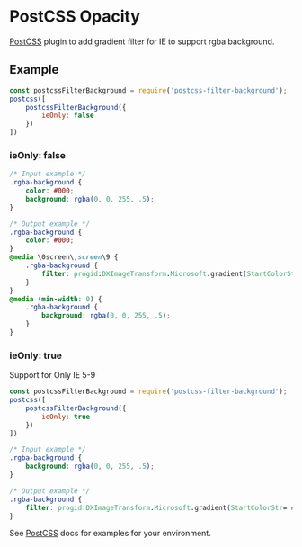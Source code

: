 # PostCSS Opacity

[PostCSS](https://github.com/postcss/postcss) plugin to add gradient filter for IE to support rgba background.

## Example
```js
const postcssFilterBackground = require('postcss-filter-background');
postcss([
	postcssFilterBackground({
		ieOnly: false
	})
])
```

### ieOnly: false


```css
/* Input example */
.rgba-background {
	color: #000;
	background: rgba(0, 0, 255, .5);
}
```

```css
/* Output example */
.rgba-background {
	color: #000;
}
@media \0screen\,screen\9 {
	.rgba-background {
		filter: progid:DXImageTransform.Microsoft.gradient(StartColorStr='#800000ff', EndColorStr='#800000ff', GradientType=0);
	}
}
@media (min-width: 0) {
	.rgba-background {
		background: rgba(0, 0, 255, .5);
	}
}
```

### ieOnly: true
Support for Only IE 5-9

```js
const postcssFilterBackground = require('postcss-filter-background');
postcss([
	postcssFilterBackground({
		ieOnly: true
	})
])
```

```css
/* Input example */
.rgba-background {
	background: rgba(0, 0, 255, .5);
}
```

```css
/* Output example */
.rgba-background {
	filter: progid:DXImageTransform.Microsoft.gradient(StartColorStr='#800000ff', EndColorStr='#800000ff', GradientType=0);
}
```

See [PostCSS](https://github.com/postcss/postcss) docs for examples for your environment.
